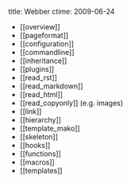 title: Webber
ctime: 2009-06-24

* [[overview]]
* [[pageformat]]
* [[configuration]]
 * [[commandline]]
 * [[inheritance]]
* [[plugins]]
 * [[read_rst]]
 * [[read_markdown]]
 * [[read_html]]
 * [[read_copyonly]] (e.g. images)
 * [[link]]
 * [[hierarchy]]
 * [[template_mako]]
 * [[skeleton]]
* [[hooks]]
* [[functions]]
* [[macros]]
* [[templates]]
